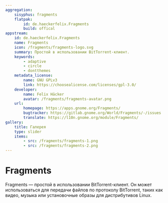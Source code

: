 ```yaml
---
aggregation:
    sisyphus: fragments
    flatpak:
        id: de.haeckerfelix.Fragments
        build: offical
appstream:
    id: de.haeckerfelix.Fragments
    name: Fragments
    icon: /fragments/fragments-logo.svg
    summary: Простой в использовании BitTorrent-клиент.
    keywords:
        - adaptive
        - circle
        - dontthemes
    metadata_license:
        name: GNU GPLv3
        link: https://choosealicense.com/licenses/gpl-3.0/
    developer:
        name: Felix Häcker
        avatar: /fragments/fragments-avatar.png
    url:
        homepage: https://apps.gnome.org/Fragments/
        bugtracker: https://gitlab.gnome.org/World/Fragments/-/issues
        translate: https://l10n.gnome.org/module/Fragments/
gallery:
    title: Галерея
    type: slider
    items:
        - src: /fragments/fragments-1.png
        - src: /fragments/fragments-2.png
---
```


# Fragments

Fragments — простой в использовании BitTorrent-клиент. Он может использоваться для передачи файлов по протоколу BitTorrent, таких как видео, музыка или установочные образы для дистрибутивов Linux.

<AGWGallery />
<!--@include: @apps/_parts/install/content-repo.md-->
<!--@include: @apps/_parts/install/content-flatpak.md-->
